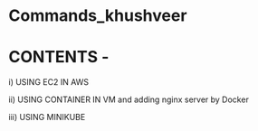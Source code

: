 # Commands_khushveer

# CONTENTS -
 
  i) USING EC2 IN AWS
  
  ii) USING CONTAINER IN VM and adding         nginx server by Docker
  
  iii) USING MINIKUBE
